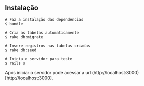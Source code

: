 ## Instalação

```
# Faz a instalação das dependências
$ bundle

# Cria as tabelas automaticamente
$ rake db:migrate

# Insere registros nas tabelas criadas
$ rake db:seed

# Inicia o servidor para teste
$ rails s
```
Após iniciar o servidor pode acessar a url (http://localhost:3000)[http://localhost:3000].